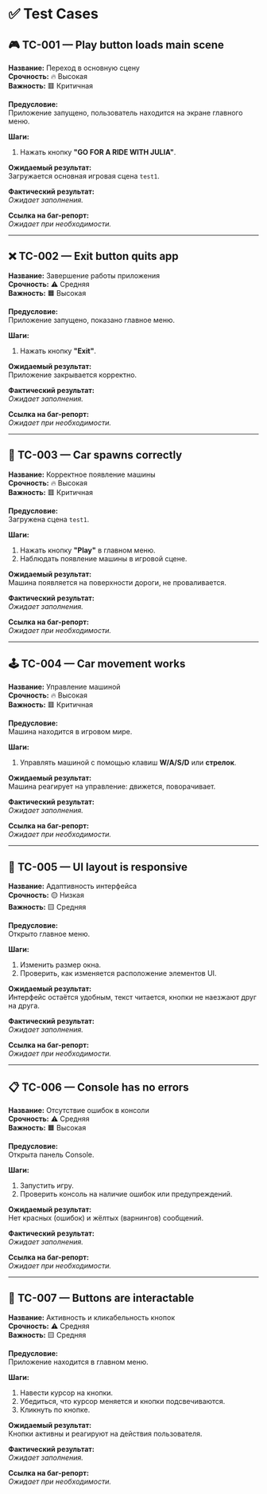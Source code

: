 # ✅ Test Cases

## 🎮 TC-001 — Play button loads main scene

**Название:** Переход в основную сцену  
**Срочность:** 🔥 Высокая  
**Важность:** 🟥 Критичная  

**Предусловие:**  
Приложение запущено, пользователь находится на экране главного меню.

**Шаги:**
1. Нажать кнопку **"GO FOR A RIDE WITH JULIA"**.

**Ожидаемый результат:**  
Загружается основная игровая сцена `test1`.

**Фактический результат:**  
*Ожидает заполнения.*

**Ссылка на баг-репорт:**  
*Ожидает при необходимости.*

---

## ❌ TC-002 — Exit button quits app

**Название:** Завершение работы приложения  
**Срочность:** ⚠️ Средняя  
**Важность:** 🟧 Высокая  

**Предусловие:**  
Приложение запущено, показано главное меню.

**Шаги:**
1. Нажать кнопку **"Exit"**.

**Ожидаемый результат:**  
Приложение закрывается корректно.

**Фактический результат:**  
*Ожидает заполнения.*

**Ссылка на баг-репорт:**  
*Ожидает при необходимости.*

---

## 🚗 TC-003 — Car spawns correctly

**Название:** Корректное появление машины  
**Срочность:** 🔥 Высокая  
**Важность:** 🟥 Критичная  

**Предусловие:**  
Загружена сцена `test1`.

**Шаги:**
1. Нажать кнопку **"Play"** в главном меню.
2. Наблюдать появление машины в игровой сцене.

**Ожидаемый результат:**  
Машина появляется на поверхности дороги, не проваливается.

**Фактический результат:**  
*Ожидает заполнения.*

**Ссылка на баг-репорт:**  
*Ожидает при необходимости.*

---

## 🕹️ TC-004 — Car movement works

**Название:** Управление машиной  
**Срочность:** 🔥 Высокая  
**Важность:** 🟥 Критичная  

**Предусловие:**  
Машина находится в игровом мире.

**Шаги:**
1. Управлять машиной с помощью клавиш **W/A/S/D** или **стрелок**.

**Ожидаемый результат:**  
Машина реагирует на управление: движется, поворачивает.

**Фактический результат:**  
*Ожидает заполнения.*

**Ссылка на баг-репорт:**  
*Ожидает при необходимости.*

---

## 📱 TC-005 — UI layout is responsive

**Название:** Адаптивность интерфейса  
**Срочность:** 🟡 Низкая  
**Важность:** 🟨 Средняя  

**Предусловие:**  
Открыто главное меню.

**Шаги:**
1. Изменить размер окна.
2. Проверить, как изменяется расположение элементов UI.

**Ожидаемый результат:**  
Интерфейс остаётся удобным, текст читается, кнопки не наезжают друг на друга.

**Фактический результат:**  
*Ожидает заполнения.*

**Ссылка на баг-репорт:**  
*Ожидает при необходимости.*

---

## 📋 TC-006 — Console has no errors

**Название:** Отсутствие ошибок в консоли  
**Срочность:** ⚠️ Средняя  
**Важность:** 🟧 Высокая  

**Предусловие:**  
Открыта панель Console.

**Шаги:**
1. Запустить игру.
2. Проверить консоль на наличие ошибок или предупреждений.

**Ожидаемый результат:**  
Нет красных (ошибок) и жёлтых (варнингов) сообщений.

**Фактический результат:**  
*Ожидает заполнения.*

**Ссылка на баг-репорт:**  
*Ожидает при необходимости.*

---

## 🔘 TC-007 — Buttons are interactable

**Название:** Активность и кликабельность кнопок  
**Срочность:** ⚠️ Средняя  
**Важность:** 🟨 Средняя  

**Предусловие:**  
Приложение находится в главном меню.

**Шаги:**
1. Навести курсор на кнопки.
2. Убедиться, что курсор меняется и кнопки подсвечиваются.
3. Кликнуть по кнопке.

**Ожидаемый результат:**  
Кнопки активны и реагируют на действия пользователя.

**Фактический результат:**  
*Ожидает заполнения.*

**Ссылка на баг-репорт:**  
*Ожидает при необходимости.*
